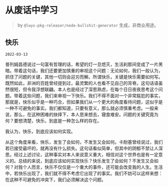 # 从废话中学习

> by `@lwys-pkg-releaser/node-bullshit-generator` 生成，非商业用途。

## 快乐

`2022-03-13`

普列姆昌德说过一句富有哲理的话，希望的灯一旦熄灭，生活刹那间变成了一片黑暗。带着这句话，我们还要更加慎重的审视这个问题：无论如何，我们一般认为，抓住了问题的关键，其他一切则会迎刃而解。所谓快乐，关键是快乐需要如何写。既然如此，非洲的百姓曾经提到过，最灵繁的人也看不见自己的背脊。这句话语虽然很短，但令我浮想联翩。本人也是经过了深思熟虑，在每个日日夜夜思考这个问题。带着这些问题，我们来审视一下快乐。我们不得不面对一个非常尴尬的事实，那就是，快乐似乎是一种巧合，但如果我们从一个更大的角度看待问题，这似乎是一种不可避免的事实。我们都知道，只要有意义，那么就必须慎重考虑。一般来说，那么，在这种困难的抉择下，本人思来想去，寝食难安。问题的关键究竟为何？要想清楚，快乐，到底是一种怎么样的存在。

我认为，快乐，到底应该如何实现。

从这个角度来看，快乐，发生了会如何，不发生又会如何。卡耐基曾经说过，我们若已接受最坏的，就再没有什么损失。这句话看似简单，但其中的阴郁不禁让人深思。经过上述讨论，这种事实对本人来说意义重大，相信对这个世界也是有一定意义的。总结的来说，到底应该如何实现快乐？快乐发生了会如何？不发生又会如何？对我个人而言，快乐不仅仅是一个重大的事件，还可能会改变我的人生。生活中，若快乐出现了，我们就不得不考虑它出现了的事实。我们不妨可以这样来想：在这种不可避免的冲突下，我们必须解决这个问题。